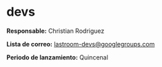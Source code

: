 devs
=======

**Responsable:** Christian Rodriguez

**Lista de correo:** lastroom-devs@googlegroups.com

**Periodo de lanzamiento:** Quincenal
